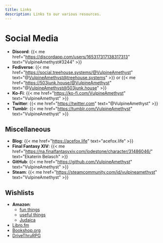 ```yaml
---
title: Links
description: Links to our various resources.
---
```

# Social Media
* **Discord**: {{< me href="https://discordapp.com/users/165317317138317313" text="VulpineAmethyst#3244" >}}
* **Fediverse**: {{< me href="https://social.treehouse.systems/@VulpineAmethyst" text="@VulpineAmethyst@treehouse.systems" >}} or {{< me href="https://503junk.house/@VulpineAmethyst" text="@VulpineAmethyst@503junk.house" >}}
* **Ko-Fi**: {{< me href="https://ko-fi.com/VulpineAmethyst" text="VulpineAmethyst" >}}
* **Twitter**: {{< me href="https://twitter.com" text="@VulpineAmethyst" >}}
* **Tumblr**: {{< me href="https://tumblr.com/VulpineAmethyst" text="VulpineAmethyst" >}}

## Miscellaneous

* **Blog**: {{< me href="https://acefox.life" text="acefox.life" >}}
* **Final Fantasy XIV**: {{< me href="https://na.finalfantasyxiv.com/lodestone/character/31486046/" text="Ekaterin Belasch" >}}
* **GitHub**: {{< me href="https://github.com/VulpineAmethyst" text="VulpineAmethyst" >}}
* **Steam**: {{< me href="https://steamcommunity.com/id/vulpineamethyst" text="VulpineAmethyst" >}}

## Wishlists

* **Amazon**:
  * [fun things](https://www.amazon.com/hz/wishlist/ls/3OLYHGSBVPIMM)
  * [useful things](https://www.amazon.com/hz/wishlist/ls/2QVFRW5ZJGMUW)
  * [Judaica](https://www.amazon.com/hz/wishlist/ls/1ZIX78Y7LWML0)
* [Libro.fm](https://libro.fm/wishlist/1110158)
* [Bookshop.org](https://bookshop.org/wishlists/8d58393652087ef0a720054141a56869ec5cb0cb)
* [DriveThruRPG](https://www.drivethrurpg.com/wishlist_public.php?public_id=319700&list_id=1317981&buying_for=sheila%40vulpine.house)
